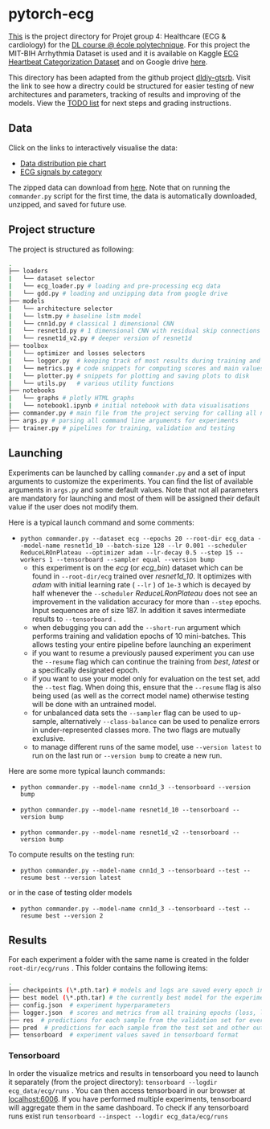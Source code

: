 # pytorch-ecg
[This](https://github.com/fv316/MAP583) is the project directory for Projet group 4: Healthcare (ECG & cardiology) for the [DL course @ école polytechnique](https://mlelarge.github.io/dataflowr-web/). For this project the MIT-BIH Arrhythmia Dataset is used and it is available on Kaggle [ECG Heartbeat Categorization Dataset](https://www.kaggle.com/shayanfazeli/heartbeat) and on Google drive [here](https://drive.google.com/file/d/17Rd4YpGwssSpk4xZAT5AyYskjvs95dAY/view?usp=sharing).

This directory has been adapted from the github project [dldiy-gtsrb](https://github.com/abursuc/dldiy-gtsrb). Visit the link to see how a directry could be structured for easier testing of new architectures and parameters, tracking of results and improving of the models. View the [TODO list](https://github.com/fv316/MAP583/blob/master/notebooks/README.md) for next steps and grading instructions.

## Data

Click on the links to interactively visualise the data:

* [Data distribution pie chart](https://htmlpreview.github.io/?https://github.com/fv316/MAP583/blob/master/notebooks/graphs/pie.html)
* [ECG signals by category](https://htmlpreview.github.io/?https://github.com/fv316/MAP583/blob/master/notebooks/graphs/signals.html)

The zipped data can download from [here](https://drive.google.com/file/d/17Rd4YpGwssSpk4xZAT5AyYskjvs95dAY/view?usp=sharing). Note that on running the `commander.py` script for the first time, the data is automatically downloaded, unzipped, and saved for future use.

## Project structure

The project is structured as following:

``` bash
.
├── loaders
|   └── dataset selector
|   └── ecg_loader.py # loading and pre-processing ecg data
|   └── gdd.py # loading and unzipping data from google drive
├── models
|   └── architecture selector
|   └── lstm.py # baseline lstm model
|   └── cnn1d.py # classical 1 dimensional CNN
|   └── resnet1d.py # 1 dimensional CNN with residual skip connections
|   └── resnet1d_v2.py # deeper version of resnet1d
├── toolbox
|   └── optimizer and losses selectors
|   └── logger.py  # keeping track of most results during training and storage to static .html file
|   └── metrics.py # code snippets for computing scores and main values to track
|   └── plotter.py # snippets for plotting and saving plots to disk
|   └── utils.py   # various utility functions
├── notebooks
|   └── graphs # plotly HTML graphs
|   └── notebook1.ipynb # initial notebook with data visualisations
├── commander.py # main file from the project serving for calling all necessary functions for training and testing
├── args.py # parsing all command line arguments for experiments
├── trainer.py # pipelines for training, validation and testing
```

## Launching

Experiments can be launched by calling `commander.py` and a set of input arguments to customize the experiments. You can find the list of available arguments in `args.py` and some default values. Note that not all parameters are mandatory for launching and most of them will be assigned their default value if the user does not modify them.

Here is a typical launch command and some comments:

* `python commander.py --dataset ecg --epochs 20 --root-dir ecg_data --model-name resnet1d_10 --batch-size 128 --lr 0.001 --scheduler ReduceLROnPlateau --optimizer adam --lr-decay 0.5 --step 15 --workers 1 --tensorboard --sampler equal --version bump` 
  + this experiment is on the _ecg_ (or _ecg_bin_) dataset which can be found in `--root-dir/ecg` trained over _resnet1d_10_. It optimizes with _adam_ with initial learning rate ( `--lr` ) of `1e-3` which is decayed by half whenever the `--scheduler` _ReduceLRonPlateau_ does not see an improvement in the validation accuracy for more than `--step` epochs. Input sequences are of size 187. In addition it saves intermediate results to `--tensorboard` .
  + when debugging you can add the `--short-run` argument which performs training and validation epochs of 10 mini-batches. This allows testing your entire pipeline before launching an experiment
  + if you want to resume a previously paused experiment you can use the `--resume` flag which can continue the training from _best_, _latest_ or a specifically designated epoch.
  + if you want to use your model only for evaluation on the test set, add the `--test` flag. When doing this, ensure that the `--resume` flag is also being used (as well as the correct model name) otherwise testing will be done with an untrained model.
  + for unbalanced data sets the `--sampler` flag can be used to up-sample, alternatively `--class-balance` can be used to penalize errors in under-represented classes more. The two flags are mutually exclusive.
  + to manage different runs of the same model, use `--version latest` to run on the last run or `--version bump` to create a new run.

Here are some more typical launch commands:

* `python commander.py --model-name cnn1d_3 --tensorboard --version bump` 

* `python commander.py --model-name resnet1d_10 --tensorboard --version bump` 

* `python commander.py --model-name resnet1d_v2 --tensorboard --version bump` 

To compute results on the testing run:

* `python commander.py --model-name cnn1d_3 --tensorboard --test --resume best --version latest` 

or in the case of testing older models

* `python commander.py --model-name cnn1d_3 --tensorboard --test --resume best --version 2` 




## Results

For each experiment a folder with the same name is created in the folder `root-dir/ecg/runs` . This folder contains the following items:

``` bash
.
├── checkpoints (\*.pth.tar) # models and logs are saved every epoch in .tar files. Non-modulo 5 epochs are then deleted.
├── best model (\*.pth.tar) # the currently best model for the experiment is saved separately
├── config.json  # experiment hyperparameters
├── logger.json  # scores and metrics from all training epochs (loss, learning rate, accuracy,etc.)
├── res  # predictions for each sample from the validation set for every epoch
├── pred  # predictions for each sample from the test set and other outputs e.g. confusion matrices
├── tensorboard  # experiment values saved in tensorboard format
 ```

### Tensorboard

In order the visualize metrics and results in tensorboard you need to launch it separately (from the project directory): `tensorboard --logdir ecg_data/ecg/runs` . You can then access tensorboard in our browser at [localhost:6006](localhost:6006). If you have performed multiple experiments, tensorboard will aggregate them in the same dashboard. To check if any tensorboard runs exist run `tensorboard --inspect --logdir ecg_data/ecg/runs` 


